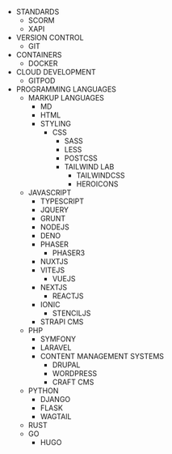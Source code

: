 - STANDARDS
    - SCORM 
    - XAPI
- VERSION CONTROL
    - GIT
- CONTAINERS
    - DOCKER
- CLOUD DEVELOPMENT
    - GITPOD
- PROGRAMMING LANGUAGES
    - MARKUP LANGUAGES
        - MD
        - HTML
        - STYLING
            - CSS
                - SASS
                - LESS
                - POSTCSS
                - TAILWIND LAB
                    - TAILWINDCSS
                    - HEROICONS
    - JAVASCRIPT
        - TYPESCRIPT
        - JQUERY
        - GRUNT
        - NODEJS
        - DENO
        - PHASER
            - PHASER3
        - NUXTJS
        - VITEJS
            - VUEJS  
        - NEXTJS
            - REACTJS
        - IONIC
            - STENCILJS
        - STRAPI CMS
    - PHP
        - SYMFONY
        - LARAVEL
        - CONTENT MANAGEMENT SYSTEMS
            - DRUPAL
            - WORDPRESS
            - CRAFT CMS
    - PYTHON
        - DJANGO
        - FLASK
        - WAGTAIL
    - RUST
    - GO
        - HUGO